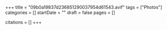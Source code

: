 +++
title = "09b0a19837d236851290037954d61543.avif"
tags = ["Photos"]
categories = []
startDate = ""
draft = false
pages = []

citations = []
+++
